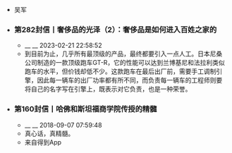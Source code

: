 - 吴军
- ### 第282封信丨奢侈品的光泽（2）：奢侈品是如何进入百姓之家的
    - __ __ 2023-02-21 22:58:52
    - 到目前为止，几乎所有最顶级的产品，最终都要引入一点人工。日本尼桑公司制造的一款顶级跑车GT-R，它的性能可以达到兰博基尼和法拉利类似跑车的水平，但价钱却低不少。这款跑车在最后出厂前，需要手工调制引擎，因此每一辆车的出厂功率都有所不同，而负责每一辆车的工程师则要将自己的名字写在引擎上，既表示对它负责，也是一种荣誉。
- ### 第160封信丨哈佛和斯坦福商学院传授的精髓
    - __ __ 2018-09-07 07:59:48
    - 真心话，真精髓。
    - 来自得到App
